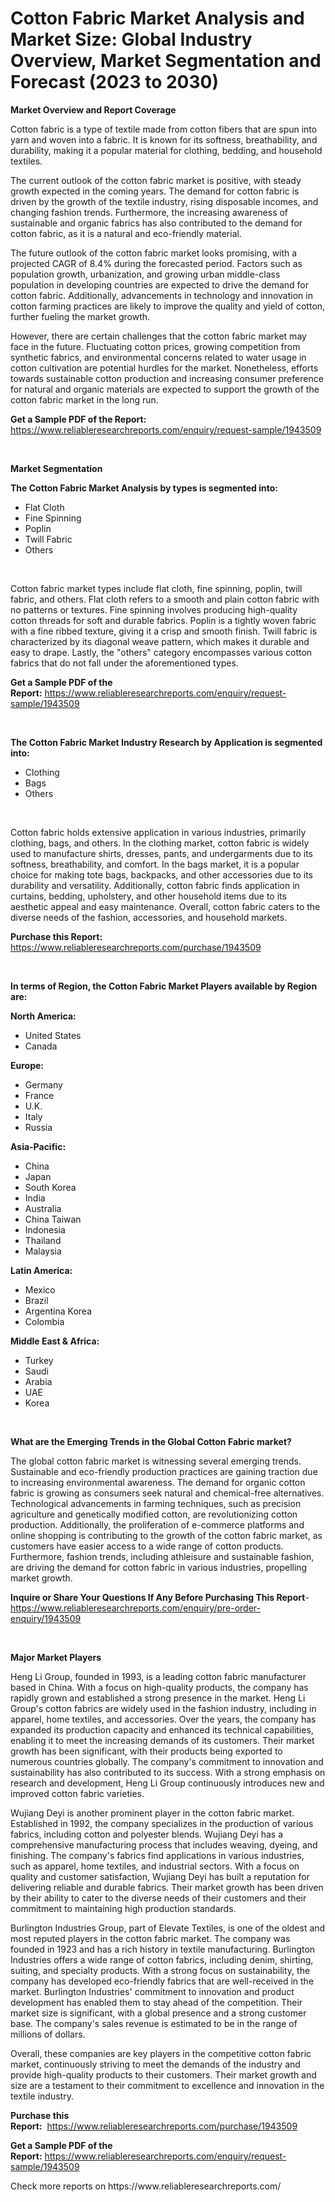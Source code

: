 <p><h1>Cotton Fabric Market Analysis and Market Size: Global Industry Overview, Market Segmentation and Forecast (2023 to 2030)</h1></p><p><strong>Market Overview and Report Coverage</strong></p>
<p><p>Cotton fabric is a type of textile made from cotton fibers that are spun into yarn and woven into a fabric. It is known for its softness, breathability, and durability, making it a popular material for clothing, bedding, and household textiles.</p><p>The current outlook of the cotton fabric market is positive, with steady growth expected in the coming years. The demand for cotton fabric is driven by the growth of the textile industry, rising disposable incomes, and changing fashion trends. Furthermore, the increasing awareness of sustainable and organic fabrics has also contributed to the demand for cotton fabric, as it is a natural and eco-friendly material.</p><p>The future outlook of the cotton fabric market looks promising, with a projected CAGR of 8.4% during the forecasted period. Factors such as population growth, urbanization, and growing urban middle-class population in developing countries are expected to drive the demand for cotton fabric. Additionally, advancements in technology and innovation in cotton farming practices are likely to improve the quality and yield of cotton, further fueling the market growth.</p><p>However, there are certain challenges that the cotton fabric market may face in the future. Fluctuating cotton prices, growing competition from synthetic fabrics, and environmental concerns related to water usage in cotton cultivation are potential hurdles for the market. Nonetheless, efforts towards sustainable cotton production and increasing consumer preference for natural and organic materials are expected to support the growth of the cotton fabric market in the long run.</p></p>
<p><strong>Get a Sample PDF of the Report:</strong> <a href="https://www.reliableresearchreports.com/enquiry/request-sample/1943509">https://www.reliableresearchreports.com/enquiry/request-sample/1943509</a></p>
<p>&nbsp;</p>
<p><strong>Market Segmentation</strong></p>
<p><strong>The Cotton Fabric Market Analysis by types is segmented into:</strong></p>
<p><ul><li>Flat Cloth</li><li>Fine Spinning</li><li>Poplin</li><li>Twill Fabric</li><li>Others</li></ul></p>
<p>&nbsp;</p>
<p><p>Cotton fabric market types include flat cloth, fine spinning, poplin, twill fabric, and others. Flat cloth refers to a smooth and plain cotton fabric with no patterns or textures. Fine spinning involves producing high-quality cotton threads for soft and durable fabrics. Poplin is a tightly woven fabric with a fine ribbed texture, giving it a crisp and smooth finish. Twill fabric is characterized by its diagonal weave pattern, which makes it durable and easy to drape. Lastly, the "others" category encompasses various cotton fabrics that do not fall under the aforementioned types.</p></p>
<p><strong>Get a Sample PDF of the Report:</strong>&nbsp;<a href="https://www.reliableresearchreports.com/enquiry/request-sample/1943509">https://www.reliableresearchreports.com/enquiry/request-sample/1943509</a></p>
<p>&nbsp;</p>
<p><strong>The Cotton Fabric Market Industry Research by Application is segmented into:</strong></p>
<p><ul><li>Clothing</li><li>Bags</li><li>Others</li></ul></p>
<p>&nbsp;</p>
<p><p>Cotton fabric holds extensive application in various industries, primarily clothing, bags, and others. In the clothing market, cotton fabric is widely used to manufacture shirts, dresses, pants, and undergarments due to its softness, breathability, and comfort. In the bags market, it is a popular choice for making tote bags, backpacks, and other accessories due to its durability and versatility. Additionally, cotton fabric finds application in curtains, bedding, upholstery, and other household items due to its aesthetic appeal and easy maintenance. Overall, cotton fabric caters to the diverse needs of the fashion, accessories, and household markets.</p></p>
<p><strong>Purchase this Report:</strong>&nbsp; <a href="https://www.reliableresearchreports.com/purchase/1943509">https://www.reliableresearchreports.com/purchase/1943509</a></p>
<p>&nbsp;</p>
<p><strong>In terms of Region, the Cotton Fabric Market Players available by Region are:</strong></p>
<p>
    <p> <strong> North America: </strong>
        <ul>
            <li>United States</li>
            <li>Canada</li>
        </ul>
        </p> 
    <p> <strong> Europe: </strong>
        <ul>
            <li>Germany</li>
            <li>France</li>
            <li>U.K.</li>
            <li>Italy</li>
            <li>Russia</li>
        </ul>
        </p> 
    <p> <strong> Asia-Pacific: </strong>
        <ul>
            <li>China</li>
            <li>Japan</li>
            <li>South Korea</li>
            <li>India</li>
            <li>Australia</li>
            <li>China Taiwan</li>
            <li>Indonesia</li>
            <li>Thailand</li>
            <li>Malaysia</li>
        </ul>
        </p> 
    <p> <strong> Latin America: </strong>
        <ul>
            <li>Mexico</li>
            <li>Brazil</li>
            <li>Argentina Korea</li>
            <li>Colombia</li>
        </ul>
        </p> 
    <p> <strong> Middle East & Africa: </strong>
        <ul>
            <li>Turkey</li>
            <li>Saudi</li>
            <li>Arabia</li>
            <li>UAE</li>
            <li>Korea</li>
        </ul>
    </p>
    </p>
<p>&nbsp;</p>
<p><strong>What are the Emerging Trends in the Global Cotton Fabric market?</strong></p>
<p><p>The global cotton fabric market is witnessing several emerging trends. Sustainable and eco-friendly production practices are gaining traction due to increasing environmental awareness. The demand for organic cotton fabric is growing as consumers seek natural and chemical-free alternatives. Technological advancements in farming techniques, such as precision agriculture and genetically modified cotton, are revolutionizing cotton production. Additionally, the proliferation of e-commerce platforms and online shopping is contributing to the growth of the cotton fabric market, as customers have easier access to a wide range of cotton products. Furthermore, fashion trends, including athleisure and sustainable fashion, are driving the demand for cotton fabric in various industries, propelling market growth.</p></p>
<p><strong>Inquire or Share Your Questions If Any Before Purchasing This Report</strong>- <a href="https://www.reliableresearchreports.com/enquiry/pre-order-enquiry/1943509">https://www.reliableresearchreports.com/enquiry/pre-order-enquiry/1943509</a></p>
<p>&nbsp;</p>
<p><strong>Major Market Players</strong></p>
<p><p>Heng Li Group, founded in 1993, is a leading cotton fabric manufacturer based in China. With a focus on high-quality products, the company has rapidly grown and established a strong presence in the market. Heng Li Group's cotton fabrics are widely used in the fashion industry, including in apparel, home textiles, and accessories. Over the years, the company has expanded its production capacity and enhanced its technical capabilities, enabling it to meet the increasing demands of its customers. Their market growth has been significant, with their products being exported to numerous countries globally. The company's commitment to innovation and sustainability has also contributed to its success. With a strong emphasis on research and development, Heng Li Group continuously introduces new and improved cotton fabric varieties.</p><p>Wujiang Deyi is another prominent player in the cotton fabric market. Established in 1992, the company specializes in the production of various fabrics, including cotton and polyester blends. Wujiang Deyi has a comprehensive manufacturing process that includes weaving, dyeing, and finishing. The company's fabrics find applications in various industries, such as apparel, home textiles, and industrial sectors. With a focus on quality and customer satisfaction, Wujiang Deyi has built a reputation for delivering reliable and durable fabrics. Their market growth has been driven by their ability to cater to the diverse needs of their customers and their commitment to maintaining high production standards.</p><p>Burlington Industries Group, part of Elevate Textiles, is one of the oldest and most reputed players in the cotton fabric market. The company was founded in 1923 and has a rich history in textile manufacturing. Burlington Industries offers a wide range of cotton fabrics, including denim, shirting, suiting, and specialty products. With a strong focus on sustainability, the company has developed eco-friendly fabrics that are well-received in the market. Burlington Industries' commitment to innovation and product development has enabled them to stay ahead of the competition. Their market size is significant, with a global presence and a strong customer base. The company's sales revenue is estimated to be in the range of millions of dollars.</p><p>Overall, these companies are key players in the competitive cotton fabric market, continuously striving to meet the demands of the industry and provide high-quality products to their customers. Their market growth and size are a testament to their commitment to excellence and innovation in the textile industry.</p></p>
<p><strong>Purchase this Report:</strong>&nbsp;&nbsp;<a href="https://www.reliableresearchreports.com/purchase/1943509">https://www.reliableresearchreports.com/purchase/1943509</a></p>
<p></p>
<p><strong>Get a Sample PDF of the Report:</strong>&nbsp;<a href="https://www.reliableresearchreports.com/enquiry/request-sample/1943509">https://www.reliableresearchreports.com/enquiry/request-sample/1943509</a></p>
<p>Check more reports on https://www.reliableresearchreports.com/</p>